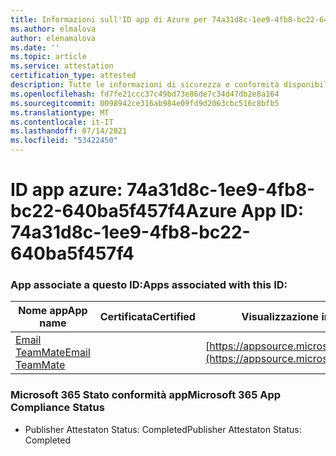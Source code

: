 ```yaml
---
title: Informazioni sull'ID app di Azure per 74a31d8c-1ee9-4fb8-bc22-640ba5f457f4
ms.author: elmalova
author: elenamalova
ms.date: ''
ms.topic: article
ms.service: attestation
certification_type: attested
description: Tutte le informazioni di sicurezza e conformità disponibili per 74a31d8c-1ee9-4fb8-bc22-640ba5f457f4.
ms.openlocfilehash: fd7fe21ccc37c49bd73e86de7c34d47db2e8a164
ms.sourcegitcommit: 0098942ce316ab984e09fd9d2063cbc516c8bfb5
ms.translationtype: MT
ms.contentlocale: it-IT
ms.lasthandoff: 07/14/2021
ms.locfileid: "53422450"
---
```

# <a name="azure-app-id-74a31d8c-1ee9-4fb8-bc22-640ba5f457f4"></a><span data-ttu-id="fc0fa-103">ID app azure: 74a31d8c-1ee9-4fb8-bc22-640ba5f457f4</span><span class="sxs-lookup"><span data-stu-id="fc0fa-103">Azure App ID: 74a31d8c-1ee9-4fb8-bc22-640ba5f457f4</span></span>


### <a name="apps-associated-with-this-id"></a><span data-ttu-id="fc0fa-104">App associate a questo ID:</span><span class="sxs-lookup"><span data-stu-id="fc0fa-104">Apps associated with this ID:</span></span>
| <span data-ttu-id="fc0fa-105">**Nome app**</span><span class="sxs-lookup"><span data-stu-id="fc0fa-105">**App name**</span></span> | <span data-ttu-id="fc0fa-106">**Certificata**</span><span class="sxs-lookup"><span data-stu-id="fc0fa-106">**Certified**</span></span> | <span data-ttu-id="fc0fa-107">**Visualizzazione in AppSource**</span><span class="sxs-lookup"><span data-stu-id="fc0fa-107">**View in AppSource**</span></span> |
|-|-|-|
| [<span data-ttu-id="fc0fa-108">Email TeamMate</span><span class="sxs-lookup"><span data-stu-id="fc0fa-108">Email TeamMate</span></span>](https://docs.microsoft.com/en-us/microsoft-365-app-certification/forward/WA200002338) |  | [https://appsource.microsoft.com/product/office/WA200002338](https://appsource.microsoft.com/product/office/WA200002338) |

### <a name="microsoft-365-app-compliance-status"></a><span data-ttu-id="fc0fa-109">Microsoft 365 Stato conformità app</span><span class="sxs-lookup"><span data-stu-id="fc0fa-109">Microsoft 365 App Compliance Status</span></span>
- <span data-ttu-id="fc0fa-110">Publisher Attestaton Status: Completed</span><span class="sxs-lookup"><span data-stu-id="fc0fa-110">Publisher Attestaton Status: Completed</span></span>
